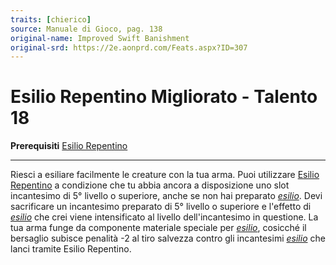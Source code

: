 ```yaml
---
traits: [chierico]
source: Manuale di Gioco, pag. 138
original-name: Improved Swift Banishment
original-srd: https://2e.aonprd.com/Feats.aspx?ID=307
---
```


# Esilio Repentino Migliorato - Talento 18

**Prerequisiti** [Esilio Repentino](/classi/chierico/talenti/esilio-repentino)

---

Riesci a esiliare facilmente le creature con la tua arma. Puoi utilizzare
[Esilio Repentino](/classi/chierico/talenti/esilio-repentino) a condizione che
tu abbia ancora a disposizione uno slot incantesimo di 5° livello o superiore,
anche se non hai preparato _[esilio](/incantesimi/esilio)_. Devi sacrificare un
incantesimo preparato di 5° livello o superiore e l'effetto di
_[esilio](/incantesimi/esilio)_ che crei viene intensificato al livello
dell'incantesimo in questione. La tua arma funge da componente materiale
speciale per _[esilio](/incantesimi/esilio)_, cosicché il bersaglio subisce
penalità -2 al tiro salvezza contro gli incantesimi
_[esilio](/incantesimi/esilio)_ che lanci tramite Esilio Repentino.
